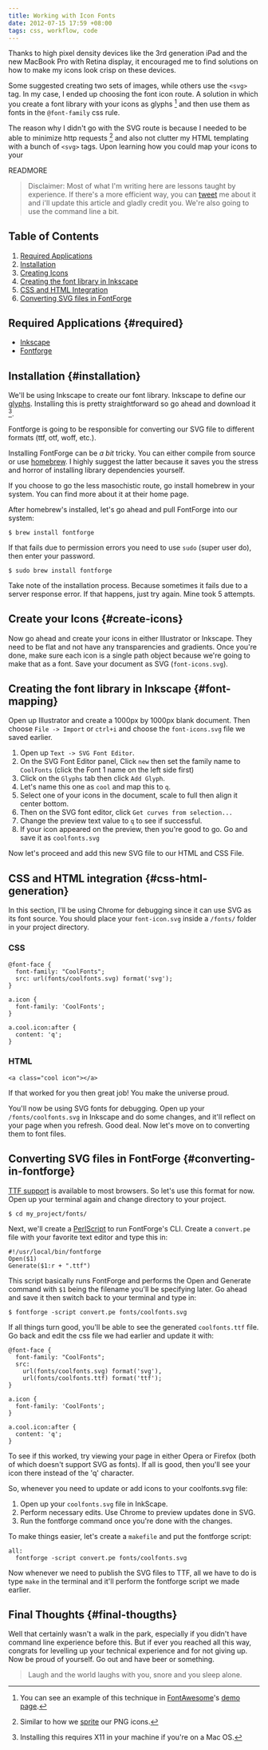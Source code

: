 ```yaml
---
title: Working with Icon Fonts
date: 2012-07-15 17:59 +08:00
tags: css, workflow, code
---
```

Thanks to high pixel density devices like the 3rd generation iPad and the new MacBook Pro with Retina display, it encouraged me to find solutions on how to make my icons look crisp on these devices.

Some suggested creating two sets of images, while others use the `<svg>` tag. In my case, I ended up choosing the font icon route. A solution in which you create a font library with your icons as glyphs [^1] and then use them as fonts in the `@font-family` css rule.

[^1]: You can see an example of this technique in [FontAwesome](https://github.com/FortAwesome/Font-Awesome)'s [demo page](http://fortawesome.github.com/Font-Awesome/).

The reason why I didn't go with the SVG route is because I needed to be able to minimize http requests [^foot] and also not clutter my HTML templating with a bunch of `<svg>` tags. Upon learning how you could map your icons to your 

[^foot]: Similar to how we [sprite](http://www.w3schools.com/css/css_image_sprites.asp) our PNG icons.


READMORE

> Disclaimer: Most of what I'm writing here are lessons taught by experience. If there's a more efficient way, you can [tweet](http://twitter.com/jamesflorentino) me about it and i'll update this article and gladly credit you. We're also going to use the command line a bit.

Table of Contents
-----------------

1. [Required Applications](#required)
2. [Installation](#installation)
3. [Creating Icons](#create-icons)
4. [Creating the font library in Inkscape](#font-mapping)
5. [CSS and HTML Integration](#css-html-generation)
6. [Converting SVG files in FontForge](#converting-in-fontforge)

Required Applications {#required}
---------------------------------

* [Inkscape](http://inkscape.org/)
* [Fontforge](http://fontforge.sourceforge.net/)

Installation {#installation}
----------------------------

We'll be using Inkscape to create our font library. Inkscape to define our [glyphs](http://en.wikipedia.org/wiki/Glyph). Installing this is pretty straightforward so go ahead and download it [^note].

[^note]: Installing this requires X11 in your machine if you're on a Mac OS.

Fontforge is going to be responsible for converting our SVG file to different formats (ttf, otf, woff, etc.). 

Installing FontForge can be _a bit_ tricky. You can either compile from source or use [homebrew](http://mxcl.github.com/homebrew/). I highly suggest the latter because it saves you the stress and horror of installing library dependencies yourself.

If you choose to go the less masochistic route, go install homebrew in your system. You can find more about it at their home page.

After homebrew's installed, let's go ahead and pull FontForge into our system:

    $ brew install fontforge

If that fails due to permission errors you need to use `sudo` (super user do), then enter your password.

    $ sudo brew install fontforge

Take note of the installation process. Because sometimes it fails due to a server response error. If that happens, just try again. Mine took 5 attempts.

Create your Icons {#create-icons}
---------------------------------

Now go ahead and create your icons in either Illustrator or Inkscape. They need to be flat and not have any transparencies and gradients. Once you're done, make sure each icon is a single path object because we're going to make that as a font. Save your document as SVG (`font-icons.svg`).

Creating the font library in Inkscape {#font-mapping}
-----------------------------------------------------

Open up Illustrator and create a 1000px by 1000px blank document. Then choose `File -> Import` or `ctrl+i` and choose the `font-icons.svg` file we saved earlier.

1. Open up `Text -> SVG Font Editor`.
2. On the SVG Font Editor panel, Click `new` then set the family name to `CoolFonts` (click the Font 1 name on the left side first)
3. Click on the `Glyphs` tab then click `Add Glyph`.
4. Let's name this one as `cool` and map this to `q`.
5. Select one of your icons in the document, scale to full then align it center bottom.
6. Then on the SVG font editor, click `Get curves from selection...`
7. Change the preview text value to `q` to see if successful.
8. If your icon appeared on the preview, then you're good to go. Go and save it as `coolfonts.svg`

Now let's proceed and add this new SVG file to our HTML and CSS File.

CSS and HTML integration {#css-html-generation}
-----------------------------------------------

In this section, I'll be using Chrome for debugging since it can use SVG as its font source. You should place your `font-icon.svg` inside a `/fonts/` folder in your project directory.

### CSS

    @font-face {
      font-family: "CoolFonts";
      src: url(fonts/coolfonts.svg) format('svg'); 
    }

    a.icon {
      font-family: 'CoolFonts';
    }

    a.cool.icon:after {
      content: 'q';
    }

### HTML

    <a class="cool icon"></a>

If that worked for you then great job! You make the universe proud.

You'll now be using SVG fonts for debugging. Open up your `/fonts/coolfonts.svg` in Inkscape and do some changes, and it'll reflect on your page when you refresh. Good deal. Now let's move on to converting them to font files.

Converting SVG files in FontForge {#converting-in-fontforge}
------------------------------------------------------------

[TTF support](http://caniuse.com/#search=ttf) is available to most browsers. So let's use this format for now. Open up your terminal again and change directory to your project.

    $ cd my_project/fonts/

Next, we'll create a [PerlScript](http://en.wikipedia.org/wiki/PerlScript) to run FontForge's CLI. Create a `convert.pe` file with your favorite text editor and type this in:

    #!/usr/local/bin/fontforge
    Open($1)
    Generate($1:r + ".ttf")

This script basically runs FontForge and performs the Open and Generate command with `$1` being the filename you'll be specifying later. Go ahead and save it then switch back to your terminal and type in:

    $ fontforge -script convert.pe fonts/coolfonts.svg

If all things turn good, you'll be able to see the generated `coolfonts.ttf` file. Go back and edit the css file we had earlier and update it with:

    @font-face {
      font-family: "CoolFonts";
      src:
        url(fonts/coolfonts.svg) format('svg'),
        url(fonts/coolfonts.ttf) format('ttf');
    }

    a.icon {
      font-family: 'CoolFonts';
    }

    a.cool.icon:after {
      content: 'q';
    }

To see if this worked, try viewing your page in either Opera or Firefox (both of which doesn't support SVG as fonts). If all is good, then you'll see your icon there instead of the 'q' character.

So, whenever you need to update or add icons to your coolfonts.svg file:

1. Open up your `coolfonts.svg` file in InkScape.
2. Perform necessary edits. Use Chrome to preview updates done in SVG.
3. Run the fontforge command once you're done with the changes.

To make things easier, let's create a `makefile` and put the fontforge script:

    all:
      fontforge -script convert.pe fonts/coolfonts.svg

Now whenever we need to publish the SVG files to TTF, all we have to do is type `make` in the terminal and it'll perform the fontforge script we made earlier.

Final Thoughts {#final-thougths}
--------------------------------

Well that certainly wasn't a walk in the park, especially if you didn't have command line experience before this. But if ever you reached all this way, congrats for levelling up your technical experience and for not giving up. Now be proud of yourself. Go out and have beer or something.

> Laugh and the world laughs with you, snore and you sleep alone.
